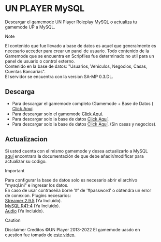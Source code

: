 # UN PLAYER MySQL

Descargar el gamemode UN Player Roleplay MySQL o actualiza tu gamemode UP a MySQL.

> [!NOTE]
> El contenido que fue llevado a base de datos es aquel que generalmente es necesario acceder para crear un panel de usuario. Todo contenido de la Gamemode que se encuentra en Scripfiles fue determinado no util para un panel de usuario o control externo.
> <br>Contenido en la base de datos: "Usuarios, Vehículos, Negocios, Casas, Cuentas Bancarias".
> <br>El servidor se encuentra con la version SA-MP 0.3.DL.

## Descarga

- Para descargar el gamemode completo (Gamemode + Base de Datos ) [Click Aquí]().
- Para descargar solo el gamemode [Click Aquí]().
- Para descargar solo la base de datos [Click Aquí]().
- Para descargar solo la base de datos [Click Aquí](). (Sin casas y negocios).

## Actualizacion

Si usted cuenta con el mismo gamemode y desea actualizarlo a MySQL [aquí]() encontrara la documentación de que debe añadir/modificar para actualizar su codigo.

> [!IMPORTANT]
> Para configurar la base de datos solo es necesario abrir el archivo "mysql.ini" e ingresar los datos.
> <br>En caso de usar contraseña borre '#' de '#password' o obtendra un error de conexion. Plugins necesarios:
> <br>[Streamer 2.9.5](https://github.com/samp-incognito/samp-streamer-plugin/releases/tag/v2.9.5) (Ya Incluido).
> <br>[MySQL R41-4](https://github.com/pBlueG/SA-MP-MySQL/releases/tag/R41-4) (Ya Incluido).
> <br>[Audio](https://github.com/samp-incognito/samp-audio-server-plugin) (Ya Incluido).

> [!CAUTION]
> Disclaimer
> Creditos ©UN Player 2013-2022
> El gamemode uasdo en cuestion fue tomado de [este video](https://www.youtube.com/watch?v=vv4rRZ2ptTA).
